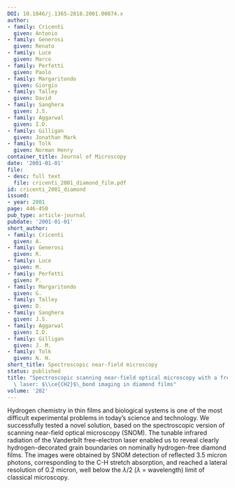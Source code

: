 ```yaml
---
DOI: 10.1046/j.1365-2818.2001.00874.x
author:
- family: Cricenti
  given: Antonio
- family: Generosi
  given: Renato
- family: Luce
  given: Marco
- family: Perfetti
  given: Paolo
- family: Margaritondo
  given: Giorgio
- family: Talley
  given: David
- family: Sanghera
  given: J.S.
- family: Aggarwal
  given: I.D.
- family: Gilligan
  given: Jonathan Mark
- family: Tolk
  given: Norman Henry
container_title: Journal of Microscopy
date: '2001-01-01'
file:
- desc: full text
  file: cricenti_2001_diamond_film.pdf
id: cricenti_2001_diamond
issued:
- year: 2001
page: 446-450
pub_type: article-journal
pubdate: '2001-01-01'
short_author:
- family: Cricenti
  given: A.
- family: Generosi
  given: R.
- family: Luce
  given: M.
- family: Perfetti
  given: P.
- family: Margaritondo
  given: G.
- family: Talley
  given: D.
- family: Sanghera
  given: J.S.
- family: Aggarwal
  given: I.D.
- family: Gilligan
  given: J. M.
- family: Tolk
  given: N. H.
short_title: Spectroscopic near-field microscopy
status: published
title: "Spectroscopic scanning near-field optical microscopy with a free electron\
  \ laser: $\\ce{CH2}$\_bond imaging in diamond films"
volume: '202'
---
```

Hydrogen chemistry in thin films and biological systems is one of the most difficult experimental problems in today&#8217;s science and technology. We successfully tested a novel solution, based on the spectroscopic version of scanning near-field optical microscopy&#160;(SNOM). The tunable infrared radiation of the Vanderbilt free-electron laser enabled us to reveal clearly hydrogen-decorated grain boundaries on nominally hydrogen-free diamond films. The images were obtained by SNOM detection of reflected 3.5&#160;micron photons, corresponding to the C-H stretch absorption, and reached a lateral resolution of 0.2&#160;micron, well below the $\lambda/2$ ($\lambda$ = wavelength) limit of classical microscopy.
